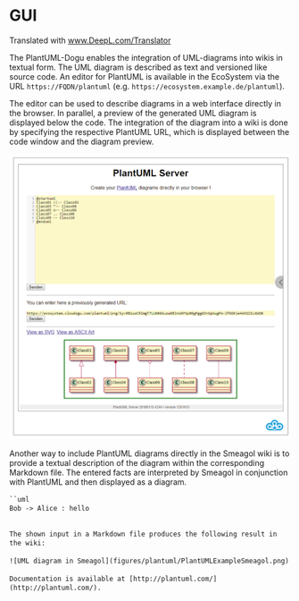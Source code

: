 # GUI

Translated with www.DeepL.com/Translator

The PlantUML-Dogu enables the integration of UML-diagrams into wikis in textual form. The UML diagram is described as text and versioned like source code. An editor for PlantUML is available in the EcoSystem via the URL `https://FQDN/plantuml` (e.g. `https://ecosystem.example.de/plantuml`).


The editor can be used to describe diagrams in a web interface directly in the browser. In parallel, a preview of the generated UML diagram is displayed below the code. The integration of the diagram into a wiki is done by specifying the respective PlantUML URL, which is displayed between the code window and the diagram preview.

![The web interface of the PlantUML editor](figures/plantuml/PlantUMLEditor.png)



Another way to include PlantUML diagrams directly in the Smeagol wiki is to provide a textual description of the diagram within the corresponding Markdown file. The entered facts are interpreted by Smeagol in conjunction with PlantUML and then displayed as a diagram.

```
``uml
Bob -> Alice : hello
```
```

The shown input in a Markdown file produces the following result in the wiki:

![UML diagram in Smeagol](figures/plantuml/PlantUMLExampleSmeagol.png)

Documentation is available at [http://plantuml.com/](http://plantuml.com/).
